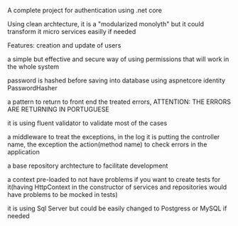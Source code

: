 A complete project for authentication using .net core

Using clean archtecture, it is a "modularized monolyth" but it could transform it micro services easilly if needed

Features:
creation and update of users

a simple but effective and secure way of using permissions that will work in the whole system

password is hashed before saving into database using aspnetcore identity PasswordHasher

a pattern to return to front end the treated errors, ATTENTION: THE ERRORS ARE RETURNING IN PORTUGUESE

it is using fluent validator to validate most of the cases

a middleware to treat the exceptions, in the log it is putting the controller name, the exception the action(method name) to check errors in the application

a base repository archtecture to facilitate development

a context pre-loaded to not have problems if you want to create tests for it(having HttpContext in the constructor of services and repositories would have problems to be mocked in tests)

it is using Sql Server but could be easily changed to Postgress or MySQL if needed
